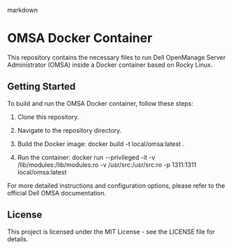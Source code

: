 markdown

# OMSA Docker Container

This repository contains the necessary files to run Dell OpenManage Server Administrator (OMSA) inside a Docker container based on Rocky Linux.

## Getting Started

To build and run the OMSA Docker container, follow these steps:

1. Clone this repository.
2. Navigate to the repository directory.
3. Build the Docker image:
docker build -t local/omsa:latest .

4. Run the container:
docker run --privileged -it -v /lib/modules:/lib/modules:ro -v /usr/src:/usr/src:ro -p 1311:1311 local/omsa:latest


For more detailed instructions and configuration options, please refer to the official Dell OMSA documentation.

## License

This project is licensed under the MIT License - see the LICENSE file for details.
